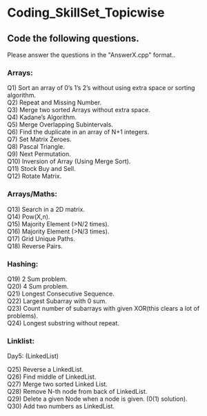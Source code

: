 # Coding_SkillSet_Topicwise

## Code the following questions.
Please answer the questions in the "AnswerX.cpp" format..</br>

### Arrays:

Q1) Sort an array of 0’s 1’s 2’s without using extra space or sorting algorithm.</br>
Q2) Repeat and Missing Number.</br>
Q3) Merge two sorted Arrays without extra space.</br>
Q4) Kadane’s Algorithm.</br>
Q5) Merge Overlapping Subintervals.</br>
Q6) Find the duplicate in an array of N+1 integers.</br>
Q7) Set Matrix Zeroes.</br>
Q8) Pascal Triangle.</br>
Q9) Next Permutation.</br>
Q10) Inversion of Array (Using Merge Sort).</br>
Q11) Stock Buy and Sell.</br>
Q12) Rotate Matrix.</br>
### Arrays/Maths:

Q13) Search in a 2D matrix.</br>
Q14) Pow(X,n).</br>
Q15) Majority Element (>N/2 times).</br>
Q16) Majority Element (>N/3 times).</br>
Q17) Grid Unique Paths.</br>
Q18) Reverse Pairs.</br>
### Hashing:

Q19) 2 Sum problem.</br>
Q20) 4 Sum problem.</br>
Q21) Longest Consecutive Sequence.</br> 
Q22) Largest Subarray with 0 sum.</br> 
Q23) Count number of subarrays with given XOR(this clears a lot of problems).</br>
Q24) Longest substring without repeat.</br> 
### Linklist:


Day5: (LinkedList)

Q25) Reverse a LinkedList.</br>
Q26) Find middle of LinkedList.</br>
Q27) Merge two sorted Linked List.</br>
Q28) Remove N-th node from back of LinkedList.</br>
Q29) Delete a given Node when a node is given. (0(1) solution).</br>
Q30) Add two numbers as LinkedList.</br>

